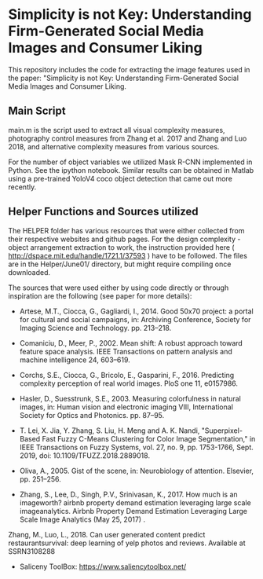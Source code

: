 # Simplicity is not Key: Understanding Firm-Generated Social Media Images and Consumer Liking
This repository includes the code for extracting the image features used in the paper: "Simplicity is not Key: Understanding Firm-Generated Social Media Images and Consumer Liking.

## Main Script 
main.m is the script used to extract all visual complexity measures, photography control measures from Zhang et al. 2017 and Zhang and Luo 2018, and alternative complexity measures from various sources. 

For the number of object variables we utilized Mask R-CNN implemented in Python. See the ipython notebook. Similar results can be obtained in Matlab using a pre-trained YoloV4 coco object detection that came out more recently. 

## Helper Functions and Sources utilized
The HELPER folder has various resources that were either collected from their respective websites and github pages. For the design complexity - object arrangement extraction to work, the instruction provided here ( http://dspace.mit.edu/handle/1721.1/37593 ) have to be followed. The files are in the Helper/June01/ directory, but might require compiling once downloaded. 

The sources that were used either by using code directly or through inspiration are the following (see paper for more details):


- Artese, M.T., Ciocca, G., Gagliardi, I., 2014. Good 50x70 project: a portal
for cultural and social campaigns, in: Archiving Conference, Society for
Imaging Science and Technology. pp. 213–218.

- Comaniciu, D., Meer, P., 2002. Mean shift: A robust approach toward feature space analysis. IEEE Transactions on pattern analysis and machine
intelligence 24, 603–619.

- Corchs, S.E., Ciocca, G., Bricolo, E., Gasparini, F., 2016. Predicting complexity perception of real world images. PloS one 11, e0157986.

- Hasler, D., Suesstrunk, S.E., 2003. Measuring colorfulness in natural images,
in: Human vision and electronic imaging VIII, International Society for
Optics and Photonics. pp. 87–95.

- T. Lei, X. Jia, Y. Zhang, S. Liu, H. Meng and A. K. Nandi, "Superpixel-Based Fast Fuzzy C-Means Clustering for Color Image Segmentation," in IEEE Transactions on Fuzzy Systems, vol. 27, no. 9, pp. 1753-1766, Sept. 2019, doi: 10.1109/TFUZZ.2018.2889018.

- Oliva, A., 2005. Gist of the scene, in: Neurobiology of attention. Elsevier,
pp. 251–256.

- Zhang, S., Lee, D., Singh, P.V., Srinivasan, K., 2017. How much is an imageworth? airbnb property demand estimation leveraging large scale imageanalytics. Airbnb Property Demand Estimation Leveraging Large Scale Image Analytics (May 25, 2017) .

Zhang, M., Luo, L., 2018. Can user generated content predict restaurantsurvival: deep learning of yelp photos and reviews. Available at SSRN3108288

- Saliceny ToolBox: https://www.saliencytoolbox.net/

